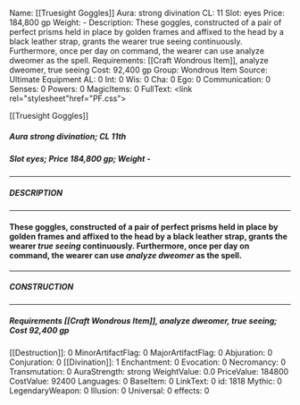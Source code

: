 Name: [[Truesight Goggles]]
Aura: strong divination
CL: 11
Slot: eyes
Price: 184,800 gp
Weight: -
Description: These goggles, constructed of a pair of perfect prisms held in place by golden frames and affixed to the head by a black leather strap, grants the wearer true seeing continuously. Furthermore, once per day on command, the wearer can use analyze dweomer as the spell.
Requirements: [[Craft Wondrous Item]], analyze dweomer, true seeing
Cost: 92,400 gp
Group: Wondrous Item
Source: Ultimate Equipment
AL: 0
Int: 0
Wis: 0
Cha: 0
Ego: 0
Communication: 0
Senses: 0
Powers: 0
MagicItems: 0
FullText: <link rel="stylesheet"href="PF.css"><div class="heading"><p class="alignleft">[[Truesight Goggles]]</p><div style="clear: both;"></div></div><div><h5><b>Aura </b>strong divination; <b>CL </b>11th</h5><h5><b>Slot </b>eyes; <b>Price </b>184,800 gp; <b>Weight </b>-</h5></div><hr/><div><h5><b>DESCRIPTION</b></h5></div><hr/><div><h4><p>These goggles, constructed of a pair of perfect prisms held in place by golden frames and affixed to the head by a black leather strap, grants the wearer <i>true seeing</i> continuously. Furthermore, once per day on command, the wearer can use <i>analyze dweomer</i> as the spell.</p></h4></div><hr/><div><h5><b>CONSTRUCTION</b></h5></div><hr/><div><h5><b>Requirements </b>[[Craft Wondrous Item]], <i>analyze dweomer</i>, <i>true seeing</i>; <b>Cost </b>92,400 gp</h5></div>
[[Destruction]]: 0
MinorArtifactFlag: 0
MajorArtifactFlag: 0
Abjuration: 0
Conjuration: 0
[[Divination]]: 1
Enchantment: 0
Evocation: 0
Necromancy: 0
Transmutation: 0
AuraStrength: strong
WeightValue: 0.0
PriceValue: 184800
CostValue: 92400
Languages: 0
BaseItem: 0
LinkText: 0
id: 1818
Mythic: 0
LegendaryWeapon: 0
Illusion: 0
Universal: 0
effects: 0
